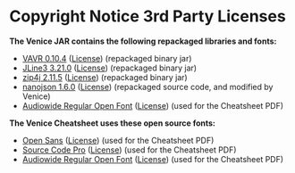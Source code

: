 # Copyright Notice 3rd Party Licenses

**The Venice JAR contains the following repackaged libraries and fonts:**

* [VAVR 0.10.4](https://github.com/vavr-io/vavr)  ([License](https://raw.githubusercontent.com/vavr-io/vavr/master/LICENSE)) (repackaged binary jar)
* [JLine3 3.21.0](https://github.com/jline/jline3)  ([License](https://raw.githubusercontent.com/jline/jline3/master/LICENSE.txt)) (repackaged binary jar)
* [zip4j 2.11.5](https://github.com/srikanth-lingala/zip4j)  ([License](https://www.apache.org/licenses/LICENSE-2.0.txt)) (repackaged binary jar)
* [nanojson 1.6.0](https://github.com/mmastrac/nanojson)  ([License](https://www.apache.org/licenses/LICENSE-2.0.txt)) (repackaged source code, and modified by Venice)
* [Audiowide Regular Open Font](https://fonts.google.com/?query=audiowide)   ([License](https://scripts.sil.org/cms/scripts/page.php?site_id=nrsi&id=OFL#9eda48a4)) (used for the Cheatsheet PDF)


**The Venice Cheatsheet uses these open source fonts:**

* [Open Sans](https://fonts.google.com/?query=open+sans)   ([License](https://www.apache.org/licenses/LICENSE-2.0.txt)) (used for the Cheatsheet PDF)
* [Source Code Pro](https://fonts.google.com/?query=source+code+pro)   ([License](https://scripts.sil.org/cms/scripts/page.php?site_id=nrsi&id=OFL#9eda48a4)) (used for the Cheatsheet PDF)
* [Audiowide Regular Open Font](https://fonts.google.com/?query=audiowide)   ([License](https://scripts.sil.org/cms/scripts/page.php?site_id=nrsi&id=OFL#9eda48a4)) (used for the Cheatsheet PDF)

